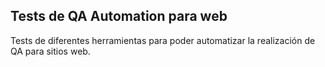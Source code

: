 Tests de QA Automation para web
-----------------------------------
Tests de diferentes herramientas para poder automatizar la realización de QA para sitios web.